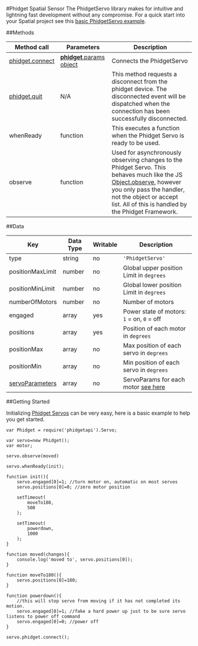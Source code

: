 #Phidget Spatial Sensor
The PhidgetServo library makes for intuitive and lightning fast development without any compromise. For a quick start into your Spatial project see this [basic PhidgetServo example](https://github.com/RIAEvangelist/node-phidget-API/blob/master/examples/servoMotor.js).

##Methods

|Method call|Parameters|Description|
|---|---|---|
|[phidget.connect](https://github.com/RIAEvangelist/node-phidget-API/blob/master/docs/Phidget.md#connecting--phidgetparams)|[__phidget__.params object](https://github.com/RIAEvangelist/node-phidget-API/blob/master/docs/Phidget.md#connecting--phidgetparams)|Connects the PhidgetServo|
|[phidget.quit](https://github.com/RIAEvangelist/node-phidget-API/blob/master/docs/Phidget.md#methods)|N/A |This method requests a disconnect from the phidget device.  The disconnected event will be dispatched when the connection has been successfully disconnected.|
|whenReady|function|This executes a function when the Phidget Servo is ready to be used.|
|observe|function|Used for asynchronously observing changes to the Phidget Servo. This behaves much like the JS [Object.observe](https://developer.mozilla.org/en-US/docs/Web/JavaScript/Reference/Global_Objects/Object/observe), however you only pass the handler, not the object or accept list. All of this is handled by the Phidget Framework.|


##Data

|Key|Data Type|Writable|Description|
|---|---|---|---|
|type|string|no|`'PhidgetServo'`|
|positionMaxLimit|number|no|Global upper position Limit in `degrees`|
|positionMinLimit|number|no|Global lower position Limit in `degrees`|
|numberOfMotors|number|no|Number of motors|
|engaged|array|yes|Power state of motors: `1` = on, `0` = off|
|positions|array|yes|Position of each motor in `degrees`|
|positionMax|array|no|Max position of each servo in `degrees`|
|positionMin|array|no|Min position of each servo in `degrees`|
|[servoParameters](https://github.com/RIAEvangelist/node-phidget-API/blob/master/docs/ServoParameters.md)|array|no|ServoParams for each motor [see here](https://github.com/RIAEvangelist/node-phidget-API/blob/master/docs/ServoParameters.md)|


##Getting Started

Initializing [Phidget Servos](http://www.phidgets.com/products.php?category=10) can be very easy, here is a basic example to help you get started.


    var Phidget = require('phidgetapi').Servo;

    var servo=new Phidget();
    var motor;

    servo.observe(moved)

    servo.whenReady(init);

    function init(){
        servo.engaged[0]=1; //turn motor on, automatic on most servos
        servo.positions[0]=0; //zero motor position

        setTimeout(
            moveTo180,
            500
        );

        setTimeout(
            powerdown,
            1000
        );
    }

    function moved(changes){
        console.log('moved to', servo.positions[0]);
    }

    function moveTo180(){
        servo.positions[0]=180;
    }

    function powerdown(){
        //this will stop servo from moving if it has not completed its motion.
        servo.engaged[0]=1; //fake a hard power up just to be sure servo listens to power off command
        servo.engaged[0]=0; //power off
    }

    servo.phidget.connect();